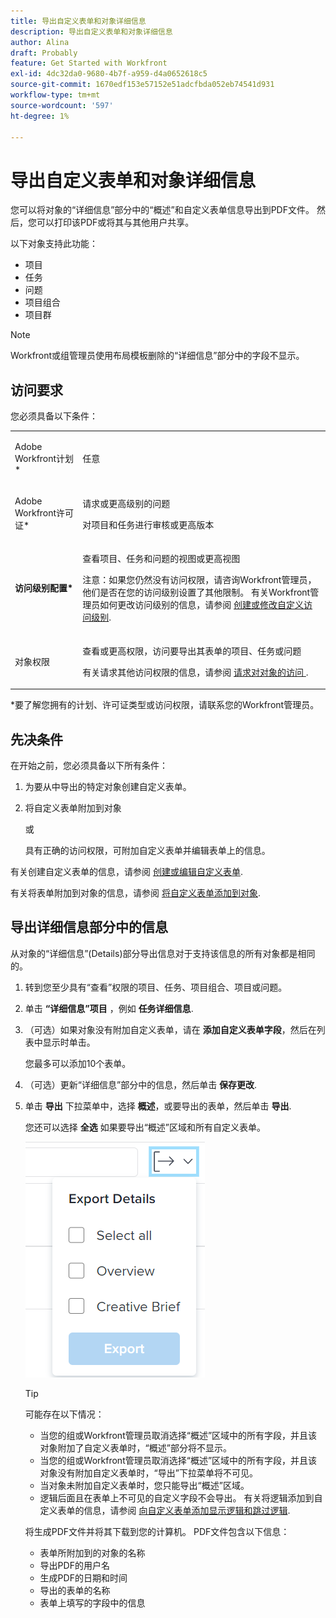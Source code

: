 ```yaml
---
title: 导出自定义表单和对象详细信息
description: 导出自定义表单和对象详细信息
author: Alina
draft: Probably
feature: Get Started with Workfront
exl-id: 4dc32da0-9680-4b7f-a959-d4a0652618c5
source-git-commit: 1670edf153e57152e51adcfbda052eb74541d931
workflow-type: tm+mt
source-wordcount: '597'
ht-degree: 1%

---
```


# 导出自定义表单和对象详细信息

您可以将对象的“详细信息”部分中的“概述”和自定义表单信息导出到PDF文件。 然后，您可以打印该PDF或将其与其他用户共享。

以下对象支持此功能：

* 项目
* 任务
* 问题
* 项目组合
* 项目群

<!--
* Billing records</p> <p>After you open a billing record on a project, you can use the Details area to attach a custom form to the record and fill it out. You can also export billing record information from the Details area.</p> </li>
  -->

>[!NOTE]
>
>Workfront或组管理员使用布局模板删除的“详细信息”部分中的字段不显示。

## 访问要求

您必须具备以下条件：

<table style="table-layout:auto"> 
 <col> 
 <col> 
 <tbody> 
  <tr> 
   <td role="rowheader"> <p>Adobe Workfront计划*</p> </td> 
   <td>任意</td> 
  </tr> 
  <tr> 
   <td role="rowheader"> <p>Adobe Workfront许可证*</p> </td> 
   <td> <p>请求或更高级别的问题</p> <p>对项目和任务进行审核或更高版本</p> </td> 
  </tr> 
  <tr data-mc-conditions=""> 
   <td role="rowheader"><strong>访问级别配置*</strong> </td> 
   <td> <p>查看项目、任务和问题的视图或更高视图</p> <p>注意：如果您仍然没有访问权限，请咨询Workfront管理员，他们是否在您的访问级别设置了其他限制。 有关Workfront管理员如何更改访问级别的信息，请参阅 <a href="../../administration-and-setup/add-users/configure-and-grant-access/create-modify-access-levels.md" class="MCXref xref">创建或修改自定义访问级别</a>.</p> </td> 
  </tr> 
  <tr data-mc-conditions=""> 
   <td role="rowheader"> <p>对象权限</p> </td> 
   <td> <p>查看或更高权限，访问要导出其表单的项目、任务或问题</p> <p>有关请求其他访问权限的信息，请参阅 <a href="../../workfront-basics/grant-and-request-access-to-objects/request-access.md" class="MCXref xref">请求对对象的访问 </a>.</p> </td> 
  </tr> 
 </tbody> 
</table>

&#42;要了解您拥有的计划、许可证类型或访问权限，请联系您的Workfront管理员。

## 先决条件

在开始之前，您必须具备以下所有条件：

1. 为要从中导出的特定对象创建自定义表单。
1. 将自定义表单附加到对象

   或

   具有正确的访问权限，可附加自定义表单并编辑表单上的信息。

有关创建自定义表单的信息，请参阅 [创建或编辑自定义表单](../../administration-and-setup/customize-workfront/create-manage-custom-forms/create-or-edit-a-custom-form.md).

有关将表单附加到对象的信息，请参阅 [将自定义表单添加到对象](../../workfront-basics/work-with-custom-forms/add-a-custom-form-to-an-object.md).

## 导出详细信息部分中的信息

从对象的“详细信息”(Details)部分导出信息对于支持该信息的所有对象都是相同的。

1. 转到您至少具有“查看”权限的项目、任务、项目组合、项目或问题。
1. 单击 **“详细信息”项目** ，例如 **任务详细信息**.
1. （可选）如果对象没有附加自定义表单，请在 **添加自定义表单字段**，然后在列表中显示时单击。

   您最多可以添加10个表单。

1. （可选）更新“详细信息”部分中的信息，然后单击 **保存更改**.
1. 单击 **导出** 下拉菜单中，选择 **概述**，或要导出的表单，然后单击 **导出**.

   您还可以选择 **全选** 如果要导出“概述”区域和所有自定义表单。

   ![](assets/export-custom-form-button-menu.png)

   >[!TIP]
   >
   >可能存在以下情况：
   >
   >   
   >   
   >   * 当您的组或Workfront管理员取消选择“概述”区域中的所有字段，并且该对象附加了自定义表单时，“概述”部分将不显示。
   >   * 当您的组或Workfront管理员取消选择“概述”区域中的所有字段，并且该对象没有附加自定义表单时，“导出”下拉菜单将不可见。
   >   * 当对象未附加自定义表单时，您只能导出“概述”区域。
   >   * 逻辑后面且在表单上不可见的自定义字段不会导出。 有关将逻辑添加到自定义表单的信息，请参阅 [向自定义表单添加显示逻辑和跳过逻辑](../../administration-and-setup/customize-workfront/create-manage-custom-forms/display-or-skip-logic-custom-form.md).


   将生成PDF文件并将其下载到您的计算机。 PDF文件包含以下信息：

   * 表单所附加到的对象的名称
   * 导出PDF的用户名
   * 生成PDF的日期和时间
   * 导出的表单的名称
   * 表单上填写的字段中的信息
